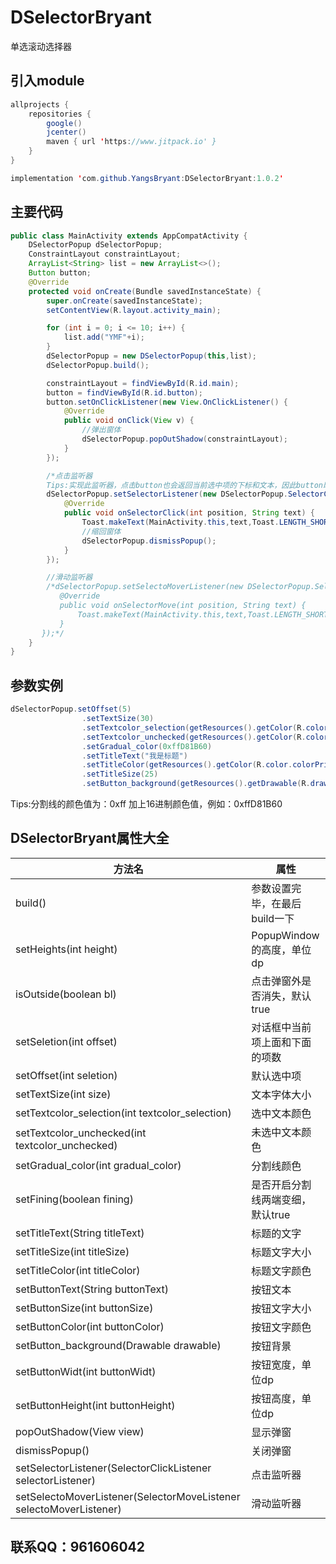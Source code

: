 # DSelectorBryant
单选滚动选择器

## 引入module
```java
allprojects {
    repositories {
        google()
        jcenter()
        maven { url 'https://www.jitpack.io' }
    }
}
```
```java
implementation 'com.github.YangsBryant:DSelectorBryant:1.0.2'
```

## 主要代码

```java
public class MainActivity extends AppCompatActivity {
    DSelectorPopup dSelectorPopup;
    ConstraintLayout constraintLayout;
    ArrayList<String> list = new ArrayList<>();
    Button button;
    @Override
    protected void onCreate(Bundle savedInstanceState) {
        super.onCreate(savedInstanceState);
        setContentView(R.layout.activity_main);

        for (int i = 0; i <= 10; i++) {
            list.add("YMF"+i);
        }
        dSelectorPopup = new DSelectorPopup(this,list);
        dSelectorPopup.build();

        constraintLayout = findViewById(R.id.main);
        button = findViewById(R.id.button);
        button.setOnClickListener(new View.OnClickListener() {
            @Override
            public void onClick(View v) {
                //弹出窗体
                dSelectorPopup.popOutShadow(constraintLayout);
            }
        });

        /*点击监听器
        Tips:实现此监听器，点击button也会返回当前选中项的下标和文本，因此button既可以当做取消用，也可以当做确定用*/
        dSelectorPopup.setSelectorListener(new DSelectorPopup.SelectorClickListener() {
            @Override
            public void onSelectorClick(int position, String text) {
                Toast.makeText(MainActivity.this,text,Toast.LENGTH_SHORT).show();
                //缩回窗体
                dSelectorPopup.dismissPopup();
            }
        });

        //滑动监听器
        /*dSelectorPopup.setSelectoMoverListener(new DSelectorPopup.SelectorMoveListener() {
           @Override
           public void onSelectorMove(int position, String text) {
               Toast.makeText(MainActivity.this,text,Toast.LENGTH_SHORT).show();
           }
       });*/
    }
}
```
## 参数实例

```java
dSelectorPopup.setOffset(5)
                .setTextSize(30)
                .setTextcolor_selection(getResources().getColor(R.color.colorAccent))
                .setTextcolor_unchecked(getResources().getColor(R.color.colorPrimary))
                .setGradual_color(0xffD81B60)
                .setTitleText("我是标题")
                .setTitleColor(getResources().getColor(R.color.colorPrimary))
                .setTitleSize(25)
                .setButton_background(getResources().getDrawable(R.drawable.popup_bg)).build();
```
Tips:分割线的颜色值为：0xff 加上16进制颜色值，例如：0xffD81B60

## DSelectorBryant属性大全
方法名 | 属性
--------- | -------------
build() | 参数设置完毕，在最后build一下
setHeights(int height) | PopupWindow的高度，单位dp
isOutside(boolean bl) | 点击弹窗外是否消失，默认true
setSeletion(int offset) | 对话框中当前项上面和下面的项数
setOffset(int seletion) | 默认选中项
setTextSize(int size) | 文本字体大小
setTextcolor_selection(int textcolor_selection) | 选中文本颜色
setTextcolor_unchecked(int textcolor_unchecked) | 未选中文本颜色
setGradual_color(int gradual_color) | 分割线颜色
setFining(boolean fining) | 是否开启分割线两端变细，默认true
setTitleText(String titleText) | 标题的文字
setTitleSize(int titleSize) | 标题文字大小
setTitleColor(int titleColor) | 标题文字颜色
setButtonText(String buttonText) | 按钮文本
setButtonSize(int buttonSize) | 按钮文字大小
setButtonColor(int buttonColor) | 按钮文字颜色
setButton_background(Drawable drawable) | 按钮背景
setButtonWidt(int buttonWidt)| 按钮宽度，单位dp
setButtonHeight(int buttonHeight) | 按钮高度，单位dp
popOutShadow(View view) | 显示弹窗
dismissPopup() | 关闭弹窗
setSelectorListener(SelectorClickListener selectorListener) | 点击监听器
setSelectoMoverListener(SelectorMoveListener selectoMoverListener) | 滑动监听器

## 联系QQ：961606042
